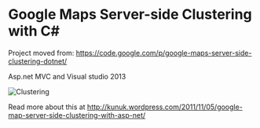 Google Maps Server-side Clustering with C#
=============================

Project moved from: https://code.google.com/p/google-maps-server-side-clustering-dotnet/

Asp.net MVC and Visual studio 2013

![Clustering](https://raw.github.com/kunukn/Google-Maps-Clustering-CSharp/master/img/clustering.png "clustering image")

Read more about this at http://kunuk.wordpress.com/2011/11/05/google-map-server-side-clustering-with-asp-net/
